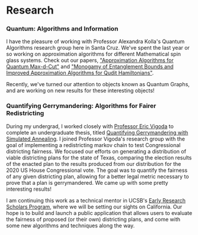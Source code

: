 # Research

### Quantum: Algorithms and Information

I have the pleasure of working with Professor Alexandra Kolla's Quantum Algorithms research group here in Santa Cruz. We've spent the last year or so working on approximation algorithms for different Mathematical spin glass systems. Check out our papers, ["Approximation Algorithms for Quantum Max-d-Cut"](https://arxiv.org/abs/2309.10957) and ["Monogamy of Entanglement Bounds and Improved Approximation Algorithms for Qudit Hamiltonians"](https://arxiv.org/pdf/2410.15544).

Recently, we've turned our attention to objects known as Quantum Graphs, and are working on new results for these interesting objects!

### Quantifying Gerrymandering: Algorithms for Fairer Redistricting

During my undergrad, I worked closely with [Professor Eric Vigoda](https://sites.cs.ucsb.edu/~vigoda/) to complete an undergraduate thesis, titled [Quantifying Gerrymandering with Simulated Annealing](https://arxiv.org/abs/2209.00624). I joined Professor Vigoda's research group with the goal of implementing a redistricting markov chain to test Congressional districting fairness. We focused our efforts on generating a distribution of viable districting plans for the state of Texas, comparing the election results of the enacted plan to the results produced from our distribution for the 2020 US House Congressional vote. The goal was to quantify the fairness of any given districting plan, allowing for a better legal metric necessary to prove that a plan is gerrymandered. We came up with some pretty interesting results!

I am continuing this work as a technical mentor in UCSB's [Early Research Scholars Program](https://ersp.cs.ucsb.edu/2023-2024-projects/group-9-2023-2024), where we will be setting our sights on California. Our hope is to build and launch a public application that allows users to evaluate the fairness of proposed (or their own) districting plans, and come with some new algorithms and techniques along the way.
